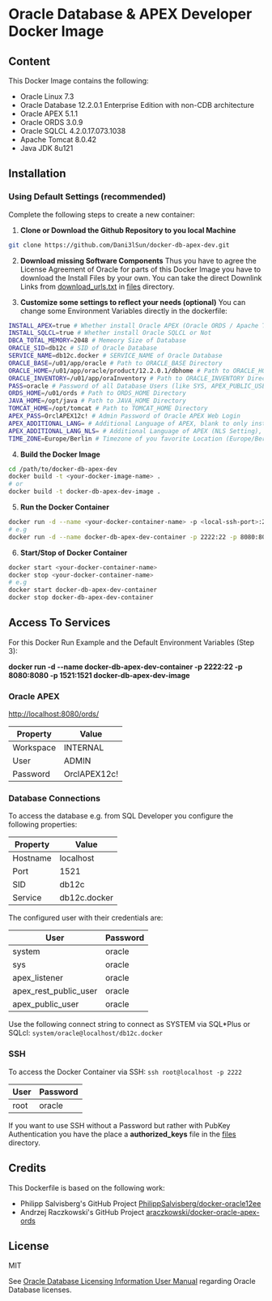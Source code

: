 # Oracle Database & APEX Developer Docker Image

## Content

This Docker Image contains the following:

* Oracle Linux 7.3
* Oracle Database 12.2.0.1 Enterprise Edition with non-CDB architecture
* Oracle APEX 5.1.1
* Oracle ORDS 3.0.9
* Oracle SQLCL 4.2.0.17.073.1038
* Apache Tomcat 8.0.42
* Java JDK 8u121

## Installation

### Using Default Settings (recommended)

Complete the following steps to create a new container:

1. **Clone or Download the Github Repository to you local Machine**

```bash
git clone https://github.com/Dani3lSun/docker-db-apex-dev.git
```

2. **Download missing Software Components**
Thus you have to agree the License Agreement of Oracle for parts of this Docker Image you have to download the Install Files by your own.
You can take the direct Downlink Links from [download_urls.txt](https://github.com/Dani3lSun/docker-db-apex-dev/blob/master/files/download_urls.txt) in [files](https://github.com/Dani3lSun/docker-db-apex-dev/tree/master/files) directory.

3. **Customize some settings to reflect your needs (optional)**
You can change some Environment Variables directly in the dockerfile:

```bash
INSTALL_APEX=true # Whether install Oracle APEX (Oracle ORDS / Apache Tomcat) or Not
INSTALL_SQLCL=true # Whether install Oracle SQLCL or Not
DBCA_TOTAL_MEMORY=2048 # Memeory Size of Database
ORACLE_SID=db12c # SID of Oracle Database
SERVICE_NAME=db12c.docker # SERVICE_NAME of Oracle Database
ORACLE_BASE=/u01/app/oracle # Path to ORACLE_BASE Directory
ORACLE_HOME=/u01/app/oracle/product/12.2.0.1/dbhome # Path to ORACLE_HOME Directory
ORACLE_INVENTORY=/u01/app/oraInventory # Path to ORACLE_INVENTORY Directory
PASS=oracle # Password of all Database Users (like SYS, APEX_PUBLIC_USER ...) and SSH
ORDS_HOME=/u01/ords # Path to ORDS_HOME Directory
JAVA_HOME=/opt/java # Path to JAVA_HOME Directory
TOMCAT_HOME=/opt/tomcat # Path to TOMCAT_HOME Directory
APEX_PASS=OrclAPEX12c! # Admin Password of Oracle APEX Web Login
APEX_ADDITIONAL_LANG= # Additional Language of APEX, blank to only install English (e.g de, es, fr, it, ja, ko, pt-br, zh-cn, zh-tw)
APEX_ADDITIONAL_LANG_NLS= # Additional Language of APEX (NLS Setting), blank to only install English (e.g GERMAN_GERMANY, SPANISH_SPAIN, FRENCH_FRANCE, ...)
TIME_ZONE=Europe/Berlin # Timezone of you favorite Location (Europe/Berlin, UTC, US/Eastern, ...) --> Only Linux zoneinfo supported
```

4. **Build the Docker Image**

```bash
cd /path/to/docker-db-apex-dev
docker build -t <your-docker-image-name> .
# or
docker build -t docker-db-apex-dev-image .
```

5. **Run the Docker Container**

```bash
docker run -d --name <your-docker-container-name> -p <local-ssh-port>:22 -p <local-http-port>:8080 -p <local-db-listener-port>:1521 <your-docker-image-name>
# e.g
docker run -d --name docker-db-apex-dev-container -p 2222:22 -p 8080:8080 -p 1521:1521 docker-db-apex-dev-image
```

6. **Start/Stop of Docker Container**

```bash
docker start <your-docker-container-name>
docker stop <your-docker-container-name>
# e.g
docker start docker-db-apex-dev-container
docker stop docker-db-apex-dev-container
```

## Access To Services

For this Docker Run Example and the Default Environment Variables (Step 3):

**docker run -d --name docker-db-apex-dev-container -p 2222:22 -p 8080:8080 -p 1521:1521 docker-db-apex-dev-image**

### Oracle APEX

[http://localhost:8080/ords/](http://localhost:8080/ords/)

Property | Value
-------- | -----
Workspace | INTERNAL
User | ADMIN
Password | OrclAPEX12c!

### Database Connections

To access the database e.g. from SQL Developer you configure the following properties:

Property | Value
-------- | -----
Hostname | localhost
Port | 1521
SID | db12c
Service | db12c.docker

The configured user with their credentials are:

User | Password
-------- | -----
system | oracle
sys | oracle
apex_listener | oracle
apex\_rest\_public\_user | oracle
apex\_public\_user | oracle

Use the following connect string to connect as SYSTEM via SQL*Plus or SQLcl: ```system/oracle@localhost/db12c.docker```

### SSH

To access the Docker Container via SSH: ```ssh root@localhost -p 2222```

User | Password
-------- | -----
root | oracle

If you want to use SSH without a Password but rather with PubKey Authentication you have the place a **authorized_keys** file in the [files](https://github.com/Dani3lSun/docker-db-apex-dev/tree/master/files) directory.

## Credits
This Dockerfile is based on the following work:

- Philipp Salvisberg's GitHub Project [PhilippSalvisberg/docker-oracle12ee](https://github.com/PhilippSalvisberg/docker-oracle12ee)
- Andrzej Raczkowski's GitHub Project [araczkowski/docker-oracle-apex-ords](https://github.com/araczkowski/docker-oracle-apex-ords)

## License

MIT

See [Oracle Database Licensing Information User Manual](https://docs.oracle.com/database/122/DBLIC/Licensing-Information.htm#DBLIC-GUID-B6113390-9586-46D7-9008-DCC9EDA45AB4) regarding Oracle Database licenses.
